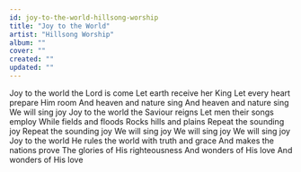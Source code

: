 ```yaml
---
id: joy-to-the-world-hillsong-worship
title: "Joy to the World"
artist: "Hillsong Worship"
album: ""
cover: ""
created: ""
updated: ""
---
```


Joy to the world the Lord is come
Let earth receive her King
Let every heart prepare Him room
And heaven and nature sing
And heaven and nature sing
We will sing joy
Joy to the world the Saviour reigns
Let men their songs employ
While fields and floods
Rocks hills and plains
Repeat the sounding joy
Repeat the sounding joy
We will sing joy
We will sing joy
We will sing joy
Joy to the world
He rules the world with truth and grace
And makes the nations prove
The glories of His righteousness
And wonders of His love
And wonders of His love
